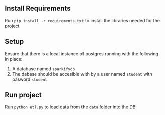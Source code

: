 ## Install Requirements
Run `pip install -r requirements.txt` to install the libraries needed for the project

## Setup
Ensure that there is a local instance of postgres running with the following in place:
1. A database named `sparkifydb`
2. The dabase should be accesible with by a user named `student` with pasword `student`

## Run project
Run `python etl.py` to load data from the `data` folder into the DB